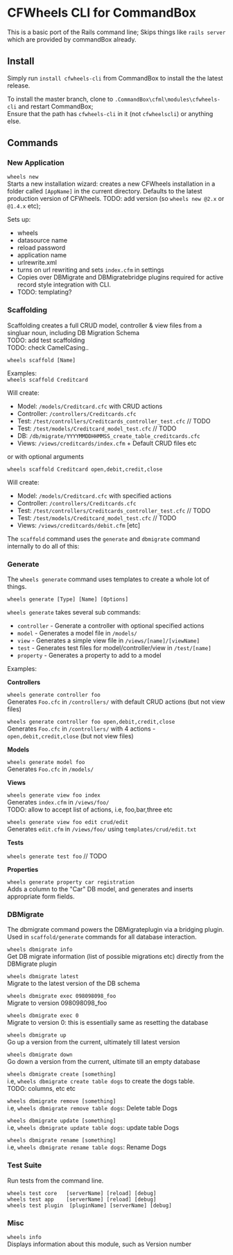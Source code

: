 # CFWheels CLI for CommandBox

This is a basic port of the Rails command line;
Skips things like `rails server` which are provided by commandBox already.

## Install

Simply run `install cfwheels-cli` from CommandBox to install the the latest release.

To install the master branch, clone to `.CommandBox\cfml\modules\cfwheels-cli` and restart CommandBox;  
Ensure that the path has `cfwheels-cli` in it (not `cfwheelscli`) or anything else.

## Commands

### New Application

`wheels new`  
Starts a new installation wizard: creates a new CFWheels installation in a folder called `[AppName]` in the current directory. Defaults to the latest production version of CFWheels. TODO: add version (so `wheels new @2.x` or `@1.4.x` etc);

Sets up:
 - wheels
 - datasource name
 - reload password
 - application name
 - urlrewrite.xml
 - turns on url rewriting and sets `index.cfm` in settings
 - Copies over DBMigrate and DBMigratebridge plugins required for active record style integration with CLI.
 - TODO: templating?

### Scaffolding

Scaffolding creates a full CRUD model, controller & view files from a singluar noun, including DB Migration Schema  
TODO: add test scaffolding  
TODO: check CamelCasing..

`wheels scaffold [Name]`

Examples:  
`wheels scaffold Creditcard`

Will create: 
 - Model: 		`/models/Creditcard.cfc` with CRUD actions
 - Controller: 	`/controllers/Creditcards.cfc`
 - Test:       	`/test/controllers/Creditcards_controller_test.cfc` // TODO
 - Test:       	`/test/models/Creditcard_model_test.cfc` // TODO
 - DB:			`/db/migrate/YYYYMMDDHHMMSS_create_table_creditcards.cfc`
 - Views:      	`/views/creditcards/index.cfm` + Default CRUD files etc 

 or with optional arguments

`wheels scaffold Creditcard open,debit,credit,close`

Will create: 
 - Model: 		`/models/Creditcard.cfc` with specified actions
 - Controller: 	`/controllers/Creditcards.cfc`
 - Test:       	`/test/controllers/Creditcards_controller_test.cfc` // TODO
 - Test:       	`/test/models/Creditcard_model_test.cfc` // TODO
 - Views:      	`/views/creditcards/debit.cfm` [etc] 

The `scaffold` command uses the `generate` and `dbmigrate` command internally to do all of this:

### Generate

The `wheels generate` command uses templates to create a whole lot of things.

`wheels generate [Type] [Name] [Options]`  

`wheels generate` takes several sub commands:
 - `controller` - Generate a controller with optional specified actions
 - `model` - Generates a model file in `/models/`
 - `view` - Generates a simple view file in `/views/[name]/[viewName]`
 - `test` - Generates test files for model/controller/view in `/test/[name]`
 - `property` - Generates a property to add to a model
 
Examples:

**Controllers**

`wheels generate controller foo`  
Generates `Foo.cfc` in `/controllers/` with default CRUD actions (but not view files)

`wheels generate controller foo open,debit,credit,close`  
Generates `Foo.cfc` in `/controllers/` with 4 actions - `open,debit,credit,close` (but not view files)

**Models**

`wheels generate model foo`  
Generates `Foo.cfc` in `/models/`

**Views**

`wheels generate view foo index`  
Generates `index.cfm` in `/views/foo/`  
TODO: allow to accept list of actions, i.e, foo,bar,three etc

`wheels generate view foo edit crud/edit`  
Generates `edit.cfm` in `/views/foo/` using `templates/crud/edit.txt` 

**Tests**

`wheels generate test foo`  // TODO

**Properties**

`wheels generate property car registration`  
Adds a column to the "Car" DB model, and generates and inserts appropriate form fields. 

### DBMigrate

The dbmigrate command powers the DBMigrateplugin via a bridging plugin.  
Used in `scaffold/generate` commands for all database interaction.

`wheels dbmigrate info`  
Get DB migrate information (list of possible migrations etc) directly from the DBMigrate plugin

`wheels dbmigrate latest`  
Migrate to the latest version of the DB schema

`wheels dbmigrate exec 098098098_foo`  
Migrate to version 098098098_foo

`wheels dbmigrate exec 0`  
Migrate to version 0: this is essentially same as resetting the database

`wheels dbmigrate up`  
Go up a version from the current, ultimately till latest version

`wheels dbmigrate down`  
Go down a version from the current, ultimate till an empty database

`wheels dbmigrate create [something]`  
i.e, `wheels dbmigrate create table dogs` to create the dogs table.  
 TODO: columns, etc etc

`wheels dbmigrate remove [something]`  
i.e, `wheels dbmigrate remove table dogs`: Delete table Dogs

`wheels dbmigrate update [something]`  
i.e, `wheels dbmigrate update table dogs`: update table Dogs

`wheels dbmigrate rename [something]`   
i.e, `wheels dbmigrate rename table dogs`: Rename Dogs



### Test Suite

Run tests from the command line.  

`wheels test core 	[serverName] [reload] [debug]`  
`wheels test app 	[serverName] [reload] [debug]`  
`wheels test plugin  [pluginName] [serverName] [debug]`   

### Misc

`wheels info`  
Displays information about this module, such as Version number
